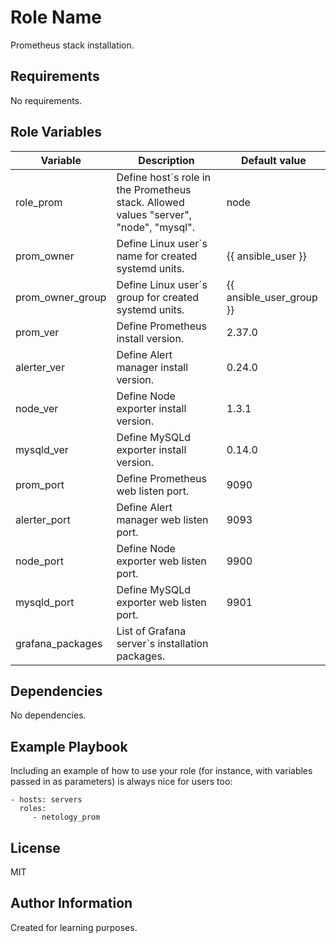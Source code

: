 Role Name
=========

Prometheus stack installation.  

Requirements
------------

No requirements.  

Role Variables
--------------

| Variable         | Description                                                                           | Default value            |
|------------------|---------------------------------------------------------------------------------------|--------------------------|
| role_prom        | Define host`s role in the Prometheus stack. Allowed values "server", "node", "mysql". | node                     |
| prom_owner       | Define Linux user`s name for created systemd units.                                   | {{ ansible_user }}       |
| prom_owner_group | Define Linux user`s group for created systemd units.                                  | {{ ansible_user_group }} |
| prom_ver         | Define Prometheus install version.                                                    | 2.37.0                   |
| alerter_ver      | Define Alert manager install version.                                                 | 0.24.0                   |
| node_ver         | Define Node exporter install version.                                                 | 1.3.1                    |
| mysqld_ver       | Define MySQLd exporter install version.                                               | 0.14.0                   |
| prom_port        | Define Prometheus web listen port.                                                    | 9090                     |
| alerter_port     | Define Alert manager web listen port.                                                 | 9093                     |
| node_port        | Define Node exporter web listen port.                                                 | 9900                     |
| mysqld_port      | Define MySQLd exporter web listen port.                                               | 9901                     |
| grafana_packages | List of Grafana server`s installation packages.                                       |                          |

Dependencies
------------

No dependencies.

Example Playbook
----------------

Including an example of how to use your role (for instance, with variables passed in as parameters) is always nice for users too:

    - hosts: servers
      roles:
         - netology_prom

License
-------

MIT

Author Information
------------------

Created for learning purposes.
